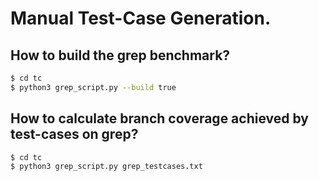 # Manual Test-Case Generation.

## How to build the grep benchmark?
```bash
$ cd tc 
$ python3 grep_script.py --build true
```

## How to calculate branch coverage achieved by test-cases on grep?
``` bash
$ cd tc
$ python3 grep_script.py grep_testcases.txt
```

